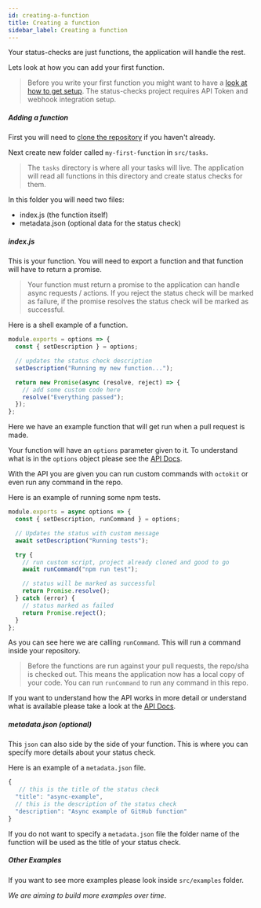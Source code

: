 ```yaml
---
id: creating-a-function
title: Creating a function
sidebar_label: Creating a function
---
```


Your status-checks are just functions, the application will handle the rest.

Lets look at how you can add your first function.

> Before you write your first function you might want to have a [look at how to get setup](/docs/getting-started/setup). The status-checks project requires API Token and webhook integration setup.

##### Adding a function

First you will need to [clone the repository](/docs/getting-started/installation) if you haven't already.

Next create new folder called `my-first-function` in `src/tasks`.

> The `tasks` directory is where all your tasks will live. The application will read all functions in this directory and create status checks for them.

In this folder you will need two files:

- index.js (the function itself)
- metadata.json (optional data for the status check)

##### index.js

This is your function. You will need to export a function and that function will have to return a promise.

> Your function must return a promise to the application can handle async requests / actions. If you reject the status check will be marked as failure, if the promise resolves the status check will be marked as successful.

Here is a shell example of a function.

```js
module.exports = options => {
  const { setDescription } = options;

  // updates the status check description
  setDescription("Running my new function...");

  return new Promise(async (resolve, reject) => {
    // add some custom code here
    resolve("Everything passed");
  });
};
```

Here we have an example function that will get run when a pull request is made.

Your function will have an `options` parameter given to it. To understand what is in the `options` object please see the [API Docs](/docs/functions/api).

With the API you are given you can run custom commands with `octokit` or even run any command in the repo.

Here is an example of running some npm tests.

```js
module.exports = async options => {
  const { setDescription, runCommand } = options;

  // Updates the status with custom message
  await setDescription("Running tests");

  try {
    // run custom script, project already cloned and good to go
    await runCommand("npm run test");

    // status will be marked as successful
    return Promise.resolve();
  } catch (error) {
    // status marked as failed
    return Promise.reject();
  }
};
```

As you can see here we are calling `runCommand`. This will run a command inside your repository.

> Before the functions are run against your pull requests, the repo/sha is checked out. This means the application now has a local copy of your code. You can run `runCommand` to run any command in this repo.

If you want to understand how the API works in more detail or understand what is available please take a look at the [API Docs](/docs/functions/api).

##### metadata.json (optional)

This `json` can also side by the side of your function. This is where you can specify more details about your status check.

Here is an example of a `metadata.json` file.

```js
{
   // this is the title of the status check
  "title": "async-example",
  // this is the description of the status check
  "description": "Async example of GitHub function"
}

```

If you do not want to specify a `metadata.json` file the folder name of the function will be used as the title of your status check.

##### Other Examples

If you want to see more examples please look inside `src/examples` folder.

_We are aiming to build more examples over time_.
